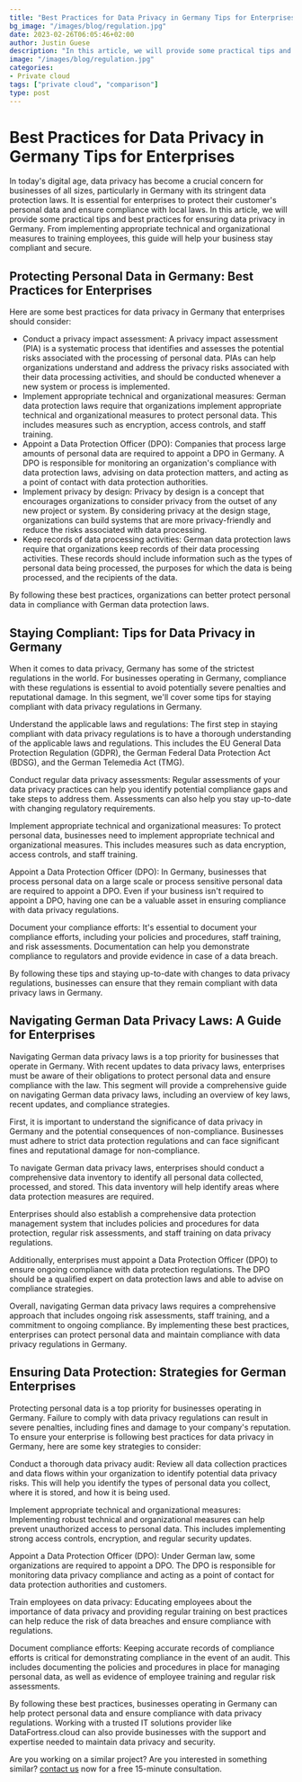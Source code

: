 ```yaml
---
title: "Best Practices for Data Privacy in Germany Tips for Enterprises"
bg_image: "/images/blog/regulation.jpg"
date: 2023-02-26T06:05:46+02:00
author: Justin Guese
description: "In this article, we will provide some practical tips and best practices for ensuring data privacy in Germany."
image: "/images/blog/regulation.jpg"
categories:
- Private cloud
tags: ["private cloud", "comparison"]
type: post
---
```


# Best Practices for Data Privacy in Germany Tips for Enterprises

In today's digital age, data privacy has become a crucial concern for businesses of all sizes, particularly in Germany with its stringent data protection laws. It is essential for enterprises to protect their customer's personal data and ensure compliance with local laws. In this article, we will provide some practical tips and best practices for ensuring data privacy in Germany. From implementing appropriate technical and organizational measures to training employees, this guide will help your business stay compliant and secure.

## Protecting Personal Data in Germany: Best Practices for Enterprises

Here are some best practices for data privacy in Germany that enterprises should consider:

- Conduct a privacy impact assessment: A privacy impact assessment (PIA) is a systematic process that identifies and assesses the potential risks associated with the processing of personal data. PIAs can help organizations understand and address the privacy risks associated with their data processing activities, and should be conducted whenever a new system or process is implemented.
- Implement appropriate technical and organizational measures: German data protection laws require that organizations implement appropriate technical and organizational measures to protect personal data. This includes measures such as encryption, access controls, and staff training.
- Appoint a Data Protection Officer (DPO): Companies that process large amounts of personal data are required to appoint a DPO in Germany. A DPO is responsible for monitoring an organization's compliance with data protection laws, advising on data protection matters, and acting as a point of contact with data protection authorities.
- Implement privacy by design: Privacy by design is a concept that encourages organizations to consider privacy from the outset of any new project or system. By considering privacy at the design stage, organizations can build systems that are more privacy-friendly and reduce the risks associated with data processing.
- Keep records of data processing activities: German data protection laws require that organizations keep records of their data processing activities. These records should include information such as the types of personal data being processed, the purposes for which the data is being processed, and the recipients of the data.

By following these best practices, organizations can better protect personal data in compliance with German data protection laws.

## Staying Compliant: Tips for Data Privacy in Germany

When it comes to data privacy, Germany has some of the strictest regulations in the world. For businesses operating in Germany, compliance with these regulations is essential to avoid potentially severe penalties and reputational damage. In this segment, we'll cover some tips for staying compliant with data privacy regulations in Germany.

Understand the applicable laws and regulations: The first step in staying compliant with data privacy regulations is to have a thorough understanding of the applicable laws and regulations. This includes the EU General Data Protection Regulation (GDPR), the German Federal Data Protection Act (BDSG), and the German Telemedia Act (TMG).

Conduct regular data privacy assessments: Regular assessments of your data privacy practices can help you identify potential compliance gaps and take steps to address them. Assessments can also help you stay up-to-date with changing regulatory requirements.

Implement appropriate technical and organizational measures: To protect personal data, businesses need to implement appropriate technical and organizational measures. This includes measures such as data encryption, access controls, and staff training.

Appoint a Data Protection Officer (DPO): In Germany, businesses that process personal data on a large scale or process sensitive personal data are required to appoint a DPO. Even if your business isn't required to appoint a DPO, having one can be a valuable asset in ensuring compliance with data privacy regulations.

Document your compliance efforts: It's essential to document your compliance efforts, including your policies and procedures, staff training, and risk assessments. Documentation can help you demonstrate compliance to regulators and provide evidence in case of a data breach.

By following these tips and staying up-to-date with changes to data privacy regulations, businesses can ensure that they remain compliant with data privacy laws in Germany.

## Navigating German Data Privacy Laws: A Guide for Enterprises

Navigating German data privacy laws is a top priority for businesses that operate in Germany. With recent updates to data privacy laws, enterprises must be aware of their obligations to protect personal data and ensure compliance with the law. This segment will provide a comprehensive guide on navigating German data privacy laws, including an overview of key laws, recent updates, and compliance strategies.

First, it is important to understand the significance of data privacy in Germany and the potential consequences of non-compliance. Businesses must adhere to strict data protection regulations and can face significant fines and reputational damage for non-compliance.

To navigate German data privacy laws, enterprises should conduct a comprehensive data inventory to identify all personal data collected, processed, and stored. This data inventory will help identify areas where data protection measures are required.

Enterprises should also establish a comprehensive data protection management system that includes policies and procedures for data protection, regular risk assessments, and staff training on data privacy regulations.

Additionally, enterprises must appoint a Data Protection Officer (DPO) to ensure ongoing compliance with data protection regulations. The DPO should be a qualified expert on data protection laws and able to advise on compliance strategies.

Overall, navigating German data privacy laws requires a comprehensive approach that includes ongoing risk assessments, staff training, and a commitment to ongoing compliance. By implementing these best practices, enterprises can protect personal data and maintain compliance with data privacy regulations in Germany.

## Ensuring Data Protection: Strategies for German Enterprises

Protecting personal data is a top priority for businesses operating in Germany. Failure to comply with data privacy regulations can result in severe penalties, including fines and damage to your company's reputation. To ensure your enterprise is following best practices for data privacy in Germany, here are some key strategies to consider:

Conduct a thorough data privacy audit: Review all data collection practices and data flows within your organization to identify potential data privacy risks. This will help you identify the types of personal data you collect, where it is stored, and how it is being used.

Implement appropriate technical and organizational measures: Implementing robust technical and organizational measures can help prevent unauthorized access to personal data. This includes implementing strong access controls, encryption, and regular security updates.

Appoint a Data Protection Officer (DPO): Under German law, some organizations are required to appoint a DPO. The DPO is responsible for monitoring data privacy compliance and acting as a point of contact for data protection authorities and customers.

Train employees on data privacy: Educating employees about the importance of data privacy and providing regular training on best practices can help reduce the risk of data breaches and ensure compliance with regulations.

Document compliance efforts: Keeping accurate records of compliance efforts is critical for demonstrating compliance in the event of an audit. This includes documenting the policies and procedures in place for managing personal data, as well as evidence of employee training and regular risk assessments.

By following these best practices, businesses operating in Germany can help protect personal data and ensure compliance with data privacy regulations. Working with a trusted IT solutions provider like DataFortress.cloud can also provide businesses with the support and expertise needed to maintain data privacy and security.

Are you working on a similar project? Are you interested in something similar? [contact us](/contact) now for a free 15-minute consultation.